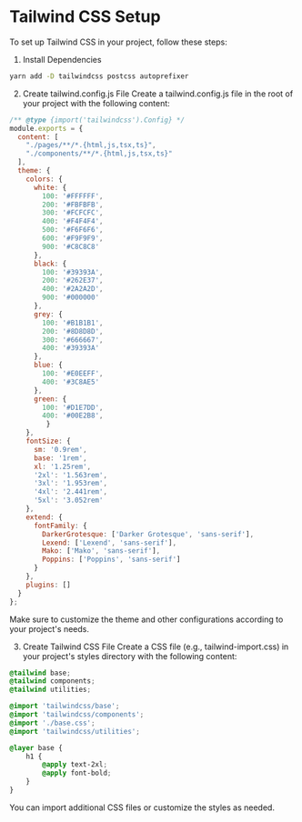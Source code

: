 # Tailwind CSS Setup
To set up Tailwind CSS in your project, follow these steps:

1. Install Dependencies
```bash
yarn add -D tailwindcss postcss autoprefixer
```
2. Create tailwind.config.js File
Create a tailwind.config.js file in the root of your project with the following content:

```javascript
/** @type {import('tailwindcss').Config} */
module.exports = {
  content: [
    "./pages/**/*.{html,js,tsx,ts}",
    "./components/**/*.{html,js,tsx,ts}"
  ],
  theme: {
    colors: {
      white: {
        100: '#FFFFFF',
        200: '#FBFBFB',
        300: '#FCFCFC',
        400: '#F4F4F4',
        500: '#F6F6F6',
        600: '#F9F9F9',
        900: '#C8C8C8'
      },
      black: {
        100: '#39393A',
        200: '#262E37',
        400: '#2A2A2D',
        900: '#000000'
      },
      grey: {
        100: '#B1B1B1',
        200: '#8D8D8D',
        300: '#666667',
        400: '#39393A'
      },
      blue: {
        100: '#E0EEFF',
        400: '#3C8AE5'
      },
      green: {
        100: '#D1E7DD',
        400: '#00E2B8',
         }
    },
    fontSize: {
      sm: '0.9rem',
      base: '1rem',
      xl: '1.25rem',
      '2xl': '1.563rem',
      '3xl': '1.953rem',
      '4xl': '2.441rem',
      '5xl': '3.052rem'
    },
    extend: {
      fontFamily: {
        DarkerGrotesque: ['Darker Grotesque', 'sans-serif'],
        Lexend: ['Lexend', 'sans-serif'],
        Mako: ['Mako', 'sans-serif'],
        Poppins: ['Poppins', 'sans-serif']
      }
    },
    plugins: []
  }
};
```
Make sure to customize the theme and other configurations according to your project's needs.

3. Create Tailwind CSS File
Create a CSS file (e.g., tailwind-import.css) in your project's styles directory with the following content:

```css
@tailwind base;
@tailwind components;
@tailwind utilities;

@import 'tailwindcss/base';
@import 'tailwindcss/components';
@import './base.css';
@import 'tailwindcss/utilities';

@layer base {
    h1 {
        @apply text-2xl;
        @apply font-bold;
    }
}
```
You can import additional CSS files or customize the styles as needed.
